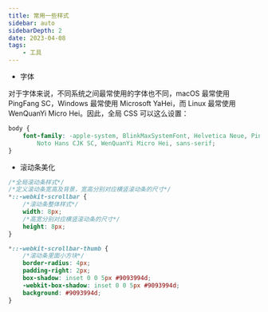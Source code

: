 ```yaml
---
title: 常用一些样式
sidebar: auto
sidebarDepth: 2
date: 2023-04-08
tags:
    - 工具
---
```


-   字体

对于字体来说，不同系统之间最常使用的字体也不同，macOS 最常使用 PingFang SC，Windows 最常使用 Microsoft YaHei，而 Linux 最常使用 WenQuanYi Micro Hei。因此，全局 CSS 可以这么设置：

```css
body {
    font-family: -apple-system, BlinkMaxSystemFont, Helvetica Neue, PingFang SC, Microsoft YaHei, Source Han Sans SC,
        Noto Hans CJK SC, WenQuanYi Micro Hei, sans-serif;
}
```

-   滚动条美化

```css
/*全局滚动条样式*/
/*定义滚动条宽高及背景，宽高分别对应横竖滚动条的尺寸*/
*::-webkit-scrollbar {
    /*滚动条整体样式*/
    width: 8px;
    /*高宽分别对应横竖滚动条的尺寸*/
    height: 8px;
}

*::-webkit-scrollbar-thumb {
    /*滚动条里面小方块*/
    border-radius: 4px;
    padding-right: 2px;
    box-shadow: inset 0 0 5px #9093994d;
    -webkit-box-shadow: inset 0 0 5px #9093994d;
    background: #9093994d;
}
```
